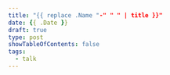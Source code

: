 ```yaml
---
title: "{{ replace .Name "-" " " | title }}"
date: {{ .Date }}
draft: true
type: post
showTableOfContents: false
tags:
  - talk
---
```

